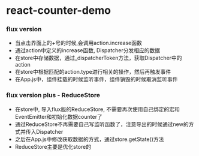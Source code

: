 # react-counter-demo

### flux version

- 当点击界面上的+号的时候,会调用action.increase函数
- 通过action中定义的increase函数, Dispatcher分发相应的数据
- 在store中存储数据，通过_dispatcherToken方法，获取Dispatcher中的action
- 在store中根据匹配的action.type进行相关的操作，然后再触发事件
- 在App.js中，组件挂载的时候监听事件，组件销毁的时候取消监听事件

### flux version plus - ReduceStore

- 在store中, 导入flux版的ReduceStore, 不需要再次使用自己绑定的宏和EventEmitter和初始化数据counter了
- 通过ReduceStore不再需要自己写监听函数了，注意导出的时候通过new的方式并传入Dispatcher
- 之后在App.js中修改获取数据的方式，通过store.getState()方法
- ReduceStore主要是优化store的
